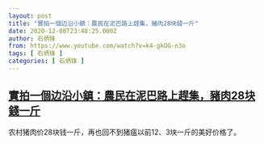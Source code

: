 ```yaml
---
layout: post
title: "實拍一個边沿小鎮：農民在泥巴路上趕集，豬肉28块錢一斤"
date: 2020-12-08T23:48:25.000Z
author: 石炳锋
from: https://www.youtube.com/watch?v=k4-gkOG-n3o
tags: [ 石炳锋 ]
categories: [ 石炳锋 ]
---
```

<!--1607471305000-->
[實拍一個边沿小鎮：農民在泥巴路上趕集，豬肉28块錢一斤](https://www.youtube.com/watch?v=k4-gkOG-n3o)
------

<div>
农村猪肉价28块钱一斤，再也回不到猪瘟以前12、3块一斤的美好价格了。
</div>
